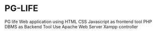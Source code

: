 # PG-LIFE
PG life Web application using HTML CSS Javascript as frontend tool 
PHP DBMS as Backend Tool
Use Apache Web Server Xampp controller
